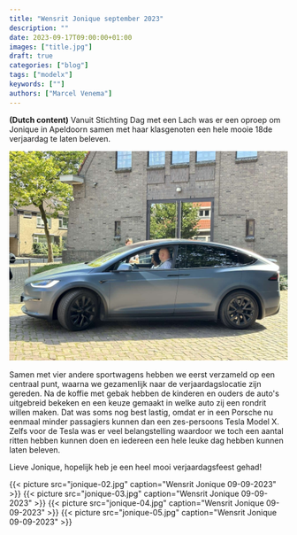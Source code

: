 ```yaml
---
title: "Wensrit Jonique september 2023"
description: ""
date: 2023-09-17T09:00:00+01:00
images: ["title.jpg"]
draft: true
categories: ["blog"]
tags: ["modelx"]
keywords: [""]
authors: ["Marcel Venema"]
---
```


**(Dutch content)** Vanuit Stichting Dag met een Lach was er een oproep om Jonique in Apeldoorn samen met haar klasgenoten een hele mooie 18de verjaardag te laten beleven. 

![image](title.jpg)

Samen met vier andere sportwagens hebben we eerst verzameld op een centraal punt, waarna we gezamenlijk naar de verjaardagslocatie zijn gereden. Na de koffie met gebak hebben de kinderen en ouders de auto's uitgebreid bekeken en een keuze gemaakt in welke auto zij een rondrit willen maken. Dat was soms nog best lastig, omdat er in een Porsche nu eenmaal minder passagiers kunnen dan een zes-persoons Tesla Model X. Zelfs voor de Tesla was er veel belangstelling waardoor we toch een aantal ritten hebben kunnen doen en iedereen een hele leuke dag hebben kunnen laten beleven.

Lieve Jonique, hopelijk heb je een heel mooi verjaardagsfeest gehad!  


{{< picture src="jonique-02.jpg" caption="Wensrit Jonique 09-09-2023" >}}
{{< picture src="jonique-03.jpg" caption="Wensrit Jonique 09-09-2023" >}}
{{< picture src="jonique-04.jpg" caption="Wensrit Jonique 09-09-2023" >}}
{{< picture src="jonique-05.jpg" caption="Wensrit Jonique 09-09-2023" >}}

